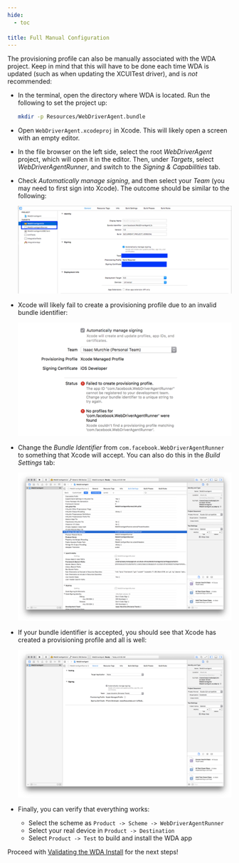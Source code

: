 ```yaml
---
hide:
  - toc

title: Full Manual Configuration
---
```


The provisioning profile can also be manually associated with the WDA project. Keep in mind that
this will have to be done each time WDA is updated (such as when updating the XCUITest driver),
and is _not_ recommended:

* In the terminal, open the directory where WDA is located. Run the following to set the project up:
  ```bash
  mkdir -p Resources/WebDriverAgent.bundle
  ```
* Open `WebDriverAgent.xcodeproj` in Xcode. This will likely open a screen with an empty editor.
* In the file browser on the left side, select the root _WebDriverAgent_ project, which will open
  it in the editor. Then, under _Targets_, select _WebDriverAgentRunner_, and switch to the
  _Signing & Capabilities_ tab.
* Check _Automatically manage signing_, and then select your _Team_ (you may need to first sign
  into Xcode). The outcome should be similar to the following:

    ![WebDriverAgent in Xcode project](./assets/images/xcode-config.png)

* Xcode will likely fail to create a provisioning profile due to an invalid bundle identifier:

    ![Xcode provisioning fail](./assets/images/xcode-facebook-fail.png)

* Change the _Bundle Identifier_ from `com.facebook.WebDriverAgentRunner` to something that Xcode
  will accept. You can also do this in the _Build Settings_ tab:

    ![Xcode bundle id](./assets/images/xcode-bundle-id.png)

* If your bundle identifier is accepted, you should see that Xcode has created a provisioning
  profile and all is well:

    ![Xcode provisioning profile](./assets/images/xcode-facebook-succeed.png)

* Finally, you can verify that everything works:
    * Select the scheme as `Product -> Scheme -> WebDriverAgentRunner`
    * Select your real device in `Product -> Destination`
    * Select `Product -> Test` to build and install the WDA app

Proceed with [Validating the WDA Install](./real-device-config.md#validating-the-wda-install) for
the next steps!
